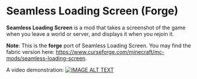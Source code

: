 # Seamless Loading Screen (Forge)

**Seamless Loading Screen** is a mod that takes a screenshot of the game when you leave a world or server, and displays it when you rejoin it.

**Note**: This is the **forge** port of Seamless Loading Screen. You may find the fabric version here: https://www.curseforge.com/minecraft/mc-mods/seamless-loading-screen.

A video demonstration:
[![IMAGE ALT TEXT](https://i.imgur.com/NbG9zBP.png)](http://www.youtube.com/watch?v=PB9NinPPTwA "Seamless Loading Screen - Demonstration")
